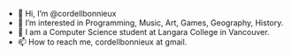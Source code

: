 - 👋 Hi, I’m @cordellbonnieux
- 👀 I’m interested in Programming, Music, Art, Games, Geography, History.
- 🌱 I am a Computer Science student at Langara College in Vancouver.
- 📫 How to reach me, cordellbonnieux at gmail.
